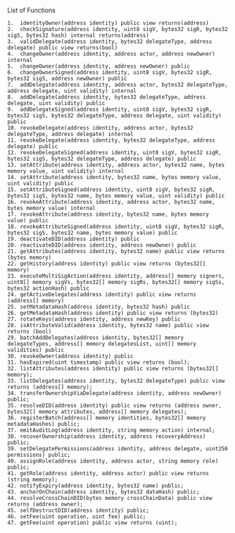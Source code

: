 List of Functions

	1.	identityOwner(address identity) public view returns(address)
	2.	checkSignature(address identity, uint8 sigV, bytes32 sigR, bytes32 sigS, bytes32 hash) internal returns(address)
	3.	validDelegate(address identity, bytes32 delegateType, address delegate) public view returns(bool)
	4.	changeOwner(address identity, address actor, address newOwner) internal
	5.	changeOwner(address identity, address newOwner) public
	6.	changeOwnerSigned(address identity, uint8 sigV, bytes32 sigR, bytes32 sigS, address newOwner) public
	7.	addDelegate(address identity, address actor, bytes32 delegateType, address delegate, uint validity) internal
	8.	addDelegate(address identity, bytes32 delegateType, address delegate, uint validity) public
	9.	addDelegateSigned(address identity, uint8 sigV, bytes32 sigR, bytes32 sigS, bytes32 delegateType, address delegate, uint validity) public
	10.	revokeDelegate(address identity, address actor, bytes32 delegateType, address delegate) internal
	11.	revokeDelegate(address identity, bytes32 delegateType, address delegate) public
	12.	revokeDelegateSigned(address identity, uint8 sigV, bytes32 sigR, bytes32 sigS, bytes32 delegateType, address delegate) public
	13.	setAttribute(address identity, address actor, bytes32 name, bytes memory value, uint validity) internal
	14.	setAttribute(address identity, bytes32 name, bytes memory value, uint validity) public
	15.	setAttributeSigned(address identity, uint8 sigV, bytes32 sigR, bytes32 sigS, bytes32 name, bytes memory value, uint validity) public
	16.	revokeAttribute(address identity, address actor, bytes32 name, bytes memory value) internal
	17.	revokeAttribute(address identity, bytes32 name, bytes memory value) public
	18.	revokeAttributeSigned(address identity, uint8 sigV, bytes32 sigR, bytes32 sigS, bytes32 name, bytes memory value) public
	19.	deactivateDID(address identity) public
	20.	reactivateDID(address identity, address newOwner) public
	21.	getAttributes(address identity, bytes32 name) public view returns (bytes memory)
	22.	getHistory(address identity) public view returns (bytes32[] memory)
	23.	executeMultiSigAction(address identity, address[] memory signers, uint8[] memory sigVs, bytes32[] memory sigRs, bytes32[] memory sigSs, bytes32 actionHash) public
	24.	getActiveDelegates(address identity) public view returns (address[] memory)
	25.	setMetadataHash(address identity, bytes32 hash) public
	26.	getMetadataHash(address identity) public view returns (bytes32)
	27.	rotateKeys(address identity, address newKey) public
	28.	isAttributeValid(address identity, bytes32 name) public view returns (bool)
	29.	batchAddDelegates(address identity, bytes32[] memory delegateTypes, address[] memory delegatesList, uint[] memory validities) public
	30.	revokeOwner(address identity) public
	31.	hasExpired(uint timestamp) public view returns (bool);
	32.	listAttributes(address identity) public view returns (bytes32[] memory);
	33.	listDelegates(address identity, bytes32 delegateType) public view returns (address[] memory);
	34.	transferOwnershipViaDelegate(address identity, address newOwner) public;
	35.	resolveDID(address identity) public view returns (address owner, bytes32[] memory attributes, address[] memory delegates);
	36.	registerBatch(address[] memory identities, bytes32[] memory metadataHashes) public;
	37.	emitAuditLog(address identity, string memory action) internal;
	38.	recoverOwnership(address identity, address recoveryAddress) public;
	39.	setDelegatePermissions(address identity, address delegate, uint256 permissions) public;
	40.	assignRole(address identity, address actor, string memory role) public;
	41.	getRole(address identity, address actor) public view returns (string memory);
	42.	notifyExpiry(address identity, bytes32 name) public;
	43.	anchorOnChain(address identity, bytes32 dataHash) public;
	44.	resolveCrossChainDID(bytes memory crossChainData) public view returns (address owner);
	45.	selfDestructDID(address identity) public;
	46.	setFee(uint operation, uint fee) public;
	47.	getFee(uint operation) public view returns (uint);
